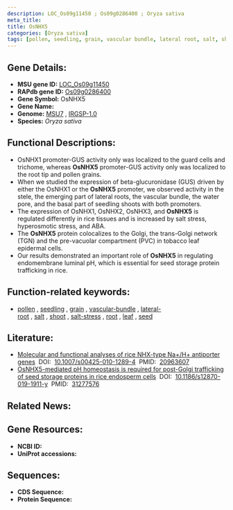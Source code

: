 ```yaml
---
description: LOC_Os09g11450 ; Os09g0286400 ; Oryza sativa
meta_title:
title: OsNHX5
categories: [Oryza sativa]
tags: [pollen, seedling, grain, vascular bundle, lateral root, salt, shoot, salt stress, root, leaf, seed]
---
```


## Gene Details:
- **MSU gene ID:** [LOC_Os09g11450](http://rice.uga.edu/cgi-bin/ORF_infopage.cgi?orf=LOC_Os09g11450)  
- **RAPdb gene ID:** [Os09g0286400](https://rapdb.dna.affrc.go.jp/locus/?name=Os09g0286400)  
- **Gene Symbol:** OsNHX5
- **Gene Name:**
- **Genome:**  [MSU7](http://rice.uga.edu/)&nbsp;,&nbsp;[IRGSP-1.0](https://rapdb.dna.affrc.go.jp/download/irgsp1.html)
- **Species:** *Oryza sativa*

## Functional Descriptions:
   - OsNHX1 promoter-GUS activity only was localized to the guard cells and trichome, whereas **OsNHX5** promoter-GUS activity only was localized to the root tip and pollen grains.
   - When we studied the expression of beta-glucuronidase (GUS) driven by either the OsNHX1 or the **OsNHX5** promoter, we observed activity in the stele, the emerging part of lateral roots, the vascular bundle, the water pore, and the basal part of seedling shoots with both promoters.
   - The expression of OsNHX1, OsNHX2, OsNHX3, and **OsNHX5** is regulated differently in rice tissues and is increased by salt stress, hyperosmotic stress, and ABA.
   - The **OsNHX5** protein colocalizes to the Golgi, the trans-Golgi network (TGN) and the pre-vacuolar compartment (PVC) in tobacco leaf epidermal cells.
   - Our results demonstrated an important role of **OsNHX5** in regulating endomembrane luminal pH, which is essential for seed storage protein trafficking in rice.

## Function-related keywords:
   - [pollen](/tags/pollen/)&nbsp;,&nbsp;[seedling](/tags/seedling/)&nbsp;,&nbsp;[grain](/tags/grain/)&nbsp;,&nbsp;[vascular-bundle](/tags/vascular-bundle/)&nbsp;,&nbsp;[lateral-root](/tags/lateral-root/)&nbsp;,&nbsp;[salt](/tags/salt/)&nbsp;,&nbsp;[shoot](/tags/shoot/)&nbsp;,&nbsp;[salt-stress](/tags/salt-stress/)&nbsp;,&nbsp;[root](/tags/root/)&nbsp;,&nbsp;[leaf](/tags/leaf/)&nbsp;,&nbsp;[seed](/tags/seed/)

## Literature:
   - [Molecular and functional analyses of rice NHX-type Na+/H+ antiporter genes](https://www.doi.org/10.1007/s00425-010-1289-4)&nbsp;&nbsp;DOI:&nbsp;&nbsp;[10.1007/s00425-010-1289-4](https://www.doi.org/10.1007/s00425-010-1289-4)&nbsp;&nbsp;PMID:&nbsp;&nbsp;[20963607](https://pubmed.ncbi.nlm.nih.gov/20963607/)
   - [OsNHX5-mediated pH homeostasis is required for post-Golgi trafficking of seed storage proteins in rice endosperm cells](https://www.doi.org/10.1186/s12870-019-1911-y)&nbsp;&nbsp;DOI:&nbsp;&nbsp;[10.1186/s12870-019-1911-y](https://www.doi.org/10.1186/s12870-019-1911-y)&nbsp;&nbsp;PMID:&nbsp;&nbsp;[31277576](https://pubmed.ncbi.nlm.nih.gov/31277576/)

## Related News:

## Gene Resources:
- **NCBI ID:**  []()
- **UniProt accessions:** [](https://www.uniprot.org/uniprotkb//entry)

## Sequences:
- **CDS Sequence:**
- **Protein Sequence:**
